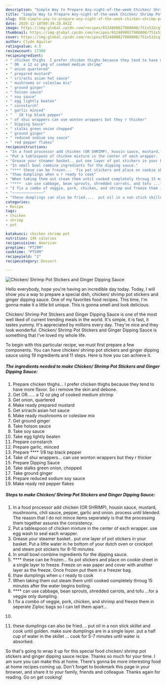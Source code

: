 ```yaml
---
description: "Simple Way to Prepare Any-night-of-the-week Chicken/ Shrimp Pot Stickers and Ginger Dipping Sauce"
title: "Simple Way to Prepare Any-night-of-the-week Chicken/ Shrimp Pot Stickers and Ginger Dipping Sauce"
slug: 950-simple-way-to-prepare-any-night-of-the-week-chicken-shrimp-pot-stickers-and-ginger-dipping-sauce
date: 2020-12-18T00:39:28.042Z
image: https://img-global.cpcdn.com/recipes/6524890827980800/751x532cq70/chicken-shrimp-pot-stickers-and-ginger-dipping-sauce-recipe-main-photo.jpg
thumbnail: https://img-global.cpcdn.com/recipes/6524890827980800/751x532cq70/chicken-shrimp-pot-stickers-and-ginger-dipping-sauce-recipe-main-photo.jpg
cover: https://img-global.cpcdn.com/recipes/6524890827980800/751x532cq70/chicken-shrimp-pot-stickers-and-ginger-dipping-sauce-recipe-main-photo.jpg
author: Clyde Aguilar
ratingvalue: 4.5
reviewcount: 17389
recipeingredient:
- " chicken thighs  I prefer chicken thighs because they tend to have more flavor So i remove the skin and debone"
- " OR  a 12 oz pkg of cooked medium shrimp"
- " onion quartered"
- " prepared mustard"
- " srirachi asian hot sauce"
- " mushrooms or coleslaw mix"
- " ground ginger"
- " hoison sauce"
- " soy sauce"
- " egg lightly beaten"
- " cornstarch"
- " garlic minced"
- "   18 tsp black pepper"
- " of shui wrappers can use wonton wrappers but they r thicker"
- " Dipping Sauce"
- " stalks green onion chopped"
- " ground ginger"
- " reduced sodium soy sauce"
- " red pepper flakes"
recipeinstructions:
- "In a food processor add chicken (OR SHRIMP), housin sauce, mustard, mushrooms, chili sauce, pepper, garlic and onion.  process until blended.  The reason that I do not mince items seperately is that the processing them together assures the consistency."
- "Put a tablespoon of chicken mixture in the center of each wrapper.  use egg wash to seal each wrapper."
- "Grease your steamer basket.. put one layer of pot stickers in your basket.  Put a little water in he bottom of your dutch oven or crockpot and steam pot stickers for 8-10 minutes."
- "In small bowl combine ingredients for the dipping sauce."
- "**** these can be frozen...  fix pot stickers and place on cookie sheet in a single layer to freeze.  Freeze on wax paper and cover with another layer as the freeze. Once frozen put them in a freezer bag."
- "thaw dumplings when u r ready to cook"
- "When taking them out steam them until cooked completely throug 15 minutes after the water begins boiling."
- "****  can use cabbage, bean sprouts, shredded carrots, and tofu ...for a veggie only dumpling."
- "I fix a combo of veggie, pork, chicken, and shrimp and freeze them in seperate Ziploc bags so I can tell them apart..."
- "~~~~~~~~~~~~~~"
- "these dumplings can also be fried....  put oil in a non stick skillet and cook until golden. make sure dumplings are in a single layer. put a half cup of water in the skillet ... cook for 5-7 minutes until water is absorbed."
categories:
- Recipe
tags:
- chicken
- shrimp
- pot

katakunci: chicken shrimp pot 
nutrition: 145 calories
recipecuisine: American
preptime: "PT29M"
cooktime: "PT59M"
recipeyield: "2"
recipecategory: Dessert

---
```



![Chicken/ Shrimp Pot Stickers and Ginger Dipping Sauce](https://img-global.cpcdn.com/recipes/6524890827980800/751x532cq70/chicken-shrimp-pot-stickers-and-ginger-dipping-sauce-recipe-main-photo.jpg)

Hello everybody, hope you're having an incredible day today. Today, I will show you a way to prepare a special dish, chicken/ shrimp pot stickers and ginger dipping sauce. One of my favorites food recipes. This time, I'm gonna make it a little bit unique. This is gonna smell and look delicious.

Chicken/ Shrimp Pot Stickers and Ginger Dipping Sauce is one of the most well liked of current trending meals in the world. It's simple, it is fast, it tastes yummy. It's appreciated by millions every day. They're nice and they look wonderful. Chicken/ Shrimp Pot Stickers and Ginger Dipping Sauce is something that I've loved my whole life.




To begin with this particular recipe, we must first prepare a few components. You can have chicken/ shrimp pot stickers and ginger dipping sauce using 19 ingredients and 11 steps. Here is how you can achieve it.

<!--inarticleads1-->

##### The ingredients needed to make Chicken/ Shrimp Pot Stickers and Ginger Dipping Sauce:

1. Prepare  chicken thighs...  I prefer chicken thighs because they tend to have more flavor. So i remove the skin and debone.
1. Get  OR......  a 12 oz pkg of cooked medium shrimp
1. Get  onion, quartered
1. Make ready  prepared mustard
1. Get  srirachi asian hot sauce
1. Make ready  mushrooms or coleslaw mix
1. Get  ground ginger
1. Take  hoison sauce
1. Take  soy sauce
1. Take  egg lightly beaten
1. Prepare  cornstarch
1. Prepare  garlic, minced
1. Prepare  ****  1/8 tsp black pepper
1. Take  of shui wrappers... can use wonton wrappers but they r thicker
1. Prepare  Dipping Sauce
1. Take  stalks green onion, chopped
1. Take  ground ginger
1. Prepare  reduced sodium soy sauce
1. Make ready  red pepper flakes




<!--inarticleads2-->

##### Steps to make Chicken/ Shrimp Pot Stickers and Ginger Dipping Sauce:

1. In a food processor add chicken (OR SHRIMP), housin sauce, mustard, mushrooms, chili sauce, pepper, garlic and onion.  process until blended.  The reason that I do not mince items seperately is that the processing them together assures the consistency.
1. Put a tablespoon of chicken mixture in the center of each wrapper.  use egg wash to seal each wrapper.
1. Grease your steamer basket.. put one layer of pot stickers in your basket.  Put a little water in he bottom of your dutch oven or crockpot and steam pot stickers for 8-10 minutes.
1. In small bowl combine ingredients for the dipping sauce.
1. **** these can be frozen...  fix pot stickers and place on cookie sheet in a single layer to freeze.  Freeze on wax paper and cover with another layer as the freeze. Once frozen put them in a freezer bag.
1. thaw dumplings when u r ready to cook
1. When taking them out steam them until cooked completely throug 15 minutes after the water begins boiling.
1. ****  can use cabbage, bean sprouts, shredded carrots, and tofu ...for a veggie only dumpling.
1. I fix a combo of veggie, pork, chicken, and shrimp and freeze them in seperate Ziploc bags so I can tell them apart...
1. ~~~~~~~~~~~~~~
1. these dumplings can also be fried....  put oil in a non stick skillet and cook until golden. make sure dumplings are in a single layer. put a half cup of water in the skillet ... cook for 5-7 minutes until water is absorbed.




So that's going to wrap it up for this special food chicken/ shrimp pot stickers and ginger dipping sauce recipe. Thanks so much for your time. I am sure you can make this at home. There's gonna be more interesting food at home recipes coming up. Don't forget to bookmark this page in your browser, and share it to your family, friends and colleague. Thanks again for reading. Go on get cooking!
